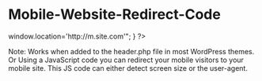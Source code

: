 # Mobile-Website-Redirect-Code




<?php
$iphone = strpos($_SERVER['HTTP_USER_AGENT'],"iPhone");
$android = strpos($_SERVER['HTTP_USER_AGENT'],"Android");
$palmpre = strpos($_SERVER['HTTP_USER_AGENT'],"webOS");
$berry = strpos($_SERVER['HTTP_USER_AGENT'],"BlackBerry");
$ipod = strpos($_SERVER['HTTP_USER_AGENT'],"iPod");
 
if ($iphone || $android || $palmpre || $ipod || $berry == true) 
{
    echo "<script>window.location='http://m.site.com'</script>";
 }
?>


Note: Works when added to the header.php file in most WordPress themes.
Or
Using a JavaScript code you can redirect your mobile visitors to your mobile site. This JS code can either detect screen size or the user-agent.




<script type="text/javascript">
  <!--
  if (screen.width <= 800) {
    window.location = "http://m.domain.com";
  }
  //-->
</script>
